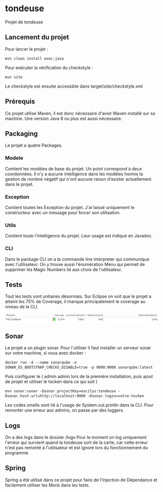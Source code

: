 # tondeuse
Projet de tondeuse

## Lancement du projet
Pour lancer le projet :

    mvn clean install exec:java


Pour exécuter la vérification du checkstyle :

    mvn site


Le checkstyle est ensuite accessible dans target/site/checkstyle.xml

## Prérequis
Ce projet utilise Maven, il est donc nécessaire d'avoir Maven installé sur sa machine.
Une version Java 8 ou plus est aussi nécessaire.

## Packaging
Le projet a quatre Packages.
### Modele
Contient les modèles de base du projet.
Un point correspond à deux coordonnées.
Il n'y a aucune intelligence dans les modèles hormis la gestion de nombre négatif qui n'ont aucune raison d'exister actuellement dans le projet.
### Exception
Contient toutes les Exception du projet. J'ai laissé uniquement le constructeur avec un message pour forcer son utilisation.
### Utils
Contient toute l'intelligence du projet. Leur usage est indiqué en Javadoc.
### CLI
Dans le package CLI on a la commande line interpreter qui communique avec l'utilisateur.
On y trouve aussi l'énumération Menu qui permet de supprimer les Magic Numbers lié aux choix de l'utilisateur. 

## Tests
Tout les tests sont unitaires désormais.
Sur Eclipse on voit que le projet a atteint les 75% de Coverage, il manque principalement le coverage au niveau de la CLI.

![Tests Eclipse](https://github.com/poclys/tondeuse/blob/main/readMe/testsCouverture.png)

## Sonar
Le projet a un plugin sonar. Pour l'utiliser il faut installer un serveur sonar sur votre machine, si vous avez docker :

    docker run -d --name sonarqube -e SONAR_ES_BOOTSTRAP_CHECKS_DISABLE=true -p 9000:9000 sonarqube:latest

Puis configurer le ( admin admin lors de la première installation, puis ajout de projet et utiliser le tocken dans ce qui suit )


    mvn sonar:sonar -Dsonar.projectKey=excilys:tondeuse -Dsonar.host.url=http://localhost:9000 -Dsonar.login=votre-tocken

Les codes smells sont lié à l'usage de System.out.println dans la CLI. Pour remonter une erreur aux admins, on passe par des loggers.

## Logs

On a des logs dans le dossier /logs
Pour le moment on log uniquement l'erreur qui survient quand la tondeuse sort de la carte, car cette erreur n'est pas
remonté à l'utilisateur et est ignoré lors du fonctionnement du programme

## Spring

Spring a été utilisé dans ce projet pour faire de l'Injection de Dépendance et facilement utiliser les Mock dans les tests.


